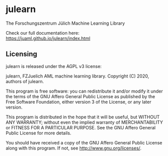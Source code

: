 # julearn

The Forschungszentrum Jülich Machine Learning Library

Check our full documentation here: https://juaml.github.io/julearn/index.html


## Licensing

julearn is released under the AGPL v3 license:

julearn, FZJuelich AML machine learning library.
Copyright (C) 2020, authors of julearn.

This program is free software: you can redistribute it and/or modify
it under the terms of the GNU Affero General Public License as published by
the Free Software Foundation, either version 3 of the License, or any later version.

This program is distributed in the hope that it will be useful,
but WITHOUT ANY WARRANTY; without even the implied warranty of
MERCHANTABILITY or FITNESS FOR A PARTICULAR PURPOSE.  See the
GNU Affero General Public License for more details.

You should have received a copy of the GNU Affero General Public License
along with this program.  If not, see <http://www.gnu.org/licenses/>.
